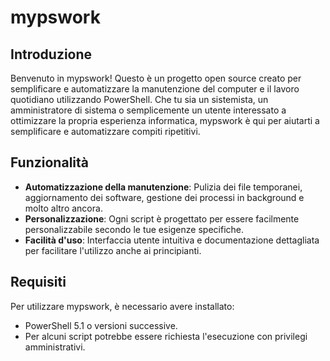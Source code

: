 # mypswork

## Introduzione

Benvenuto in mypswork! Questo è un progetto open source creato per semplificare e automatizzare la manutenzione del computer e il lavoro quotidiano utilizzando PowerShell. Che tu sia un sistemista, un amministratore di sistema o semplicemente un utente interessato a ottimizzare la propria esperienza informatica, mypswork è qui per aiutarti a semplificare e automatizzare compiti ripetitivi.

## Funzionalità

- **Automatizzazione della manutenzione**: Pulizia dei file temporanei, aggiornamento dei software, gestione dei processi in background e molto altro ancora.
- **Personalizzazione**: Ogni script è progettato per essere facilmente personalizzabile secondo le tue esigenze specifiche.
- **Facilità d'uso**: Interfaccia utente intuitiva e documentazione dettagliata per facilitare l'utilizzo anche ai principianti.

## Requisiti

Per utilizzare mypswork, è necessario avere installato:

- PowerShell 5.1 o versioni successive.
- Per alcuni script potrebbe essere richiesta l'esecuzione con privilegi amministrativi.

